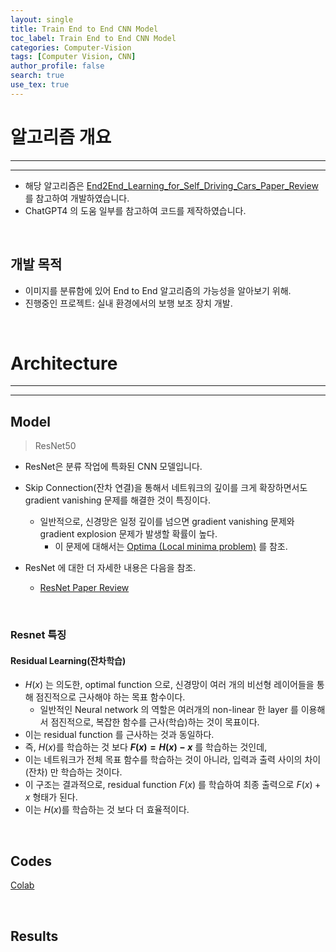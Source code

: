 ```yaml
---
layout: single
title: Train End to End CNN Model
toc_label: Train End to End CNN Model
categories: Computer-Vision
tags: [Computer Vision, CNN]
author_profile: false
search: true
use_tex: true
---
```


# 알고리즘 개요

<hr>
<hr>

- 해당 알고리즘은 [End2End_Learning_for_Self_Driving_Cars_Paper_Review]({{site.url}}/deep-learning/end2end-learning-for-self-driving-cars-paper-review) 를 참고하여 개발하였습니다.
- ChatGPT4 의 도움 일부를 참고하여 코드를 제작하였습니다.

<br>

## 개발 목적

- 이미지를 분류함에 있어 End to End 알고리즘의 가능성을 알아보기 위해.
- 진행중인 프로젝트: 실내 환경에서의 보행 보조 장치 개발.

<br>

# Architecture

<hr>
<hr>

## Model

> ResNet50

- ResNet은 분류 작업에 특화된 CNN 모델입니다.
- Skip Connection(잔차 연결)을 통해서 네트워크의 깊이를 크게 확장하면서도 gradient vanishing 문제를 해결한 것이 특징이다.
  - 일반적으로, 신경망은 일정 깊이를 넘으면 gradient vanishing 문제와 gradient explosion 문제가 발생할 확률이 높다.
    - 이 문제에 대해서는 [Optima (Local minima problem)]({{site.url}}/machine-learning/optima) 를 참조.

- ResNet 에 대한 더 자세한 내용은 다음을 참조.
  - [ResNet Paper Review]({{site.url}}/deep-learning/resnet)

<br>

### Resnet 특징

#### Residual Learning(잔차학습)

- $H(x)$ 는 의도한, optimal function 으로, 신경망이 여러 개의 비선형 레이어들을 통해 점진적으로 근사해야 하는 목표 함수이다.
  - 일반적인 Neural network 의 역할은 여러개의 non-linear 한 layer 를 이용해서 점진적으로, 복잡한 함수를 근사(학습)하는 것이 목표이다.
- 이는 residual function 를 근사하는 것과 동일하다.
- 즉, $H(x)$를 학습하는 것 보다 **$F(x) = H(x)-x$** 를 학습하는 것인데,
- 이는 네트워크가 전체 목표 함수를 학습하는 것이 아니라, 입력과 출력 사이의 차이(잔차) 만 학습하는 것이다.
- 이 구조는 결과적으로, residual function $F(x)$ 를 학습하여 최종 출력으로 $F(x)+x$ 형태가 된다.
- 이는 $H(x)$를 학습하는 것 보다 더 효율적이다.

<br>

## Codes

[Colab](https://colab.research.google.com/drive/1e6W8wQWpPIxr698vHahAafLGR7juJPFH?usp=sharing)


<br>

## Results







